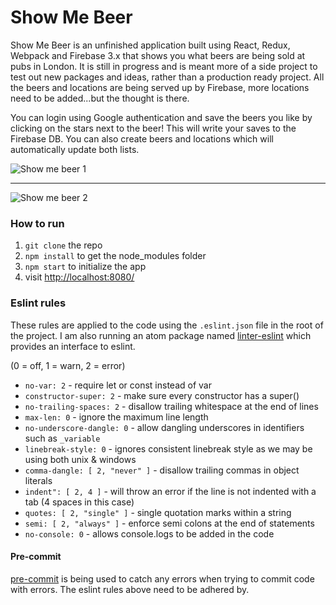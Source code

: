 Show Me Beer
=====================

Show Me Beer is an unfinished application built using React, Redux, Webpack and Firebase 3.x that shows you what beers are being sold at pubs in London. It is still in progress and is meant more of a side project to test out new packages and ideas, rather than a production ready project. All the beers and locations are being served up by Firebase, more locations need to be added...but the thought is there.

You can login using Google authentication and save the beers you like by clicking on the stars next to the beer! This will write your saves to the Firebase DB. You can also create beers and locations which will automatically update both lists.

![Show me beer 1](https://firebasestorage.googleapis.com/v0/b/show-me-beer.appspot.com/o/images%2Fshow-me-beer-1.jpg?alt=media&token=1e415ea7-a466-4d19-ae43-b19b219cdfd6)



---



![Show me beer 2](https://firebasestorage.googleapis.com/v0/b/show-me-beer.appspot.com/o/images%2Fshow-me-beer-2.jpg?alt=media&token=2c77974b-f343-4600-af9a-a776c4432fc3)

### How to run

1. `git clone` the repo
2. `npm install` to get the node_modules folder
3. `npm start` to initialize the app
4. visit [http://localhost:8080/](http://localhost:8080/)

### Eslint rules

These rules are applied to the code using the `.eslint.json` file in the root of the project. I am also running an atom package named [linter-eslint](https://atom.io/packages/linter-eslint) which provides an interface to eslint.

(0 = off, 1 = warn, 2 = error)

* `no-var: 2` - require let or const instead of var
* `constructor-super: 2` - make sure every constructor has a super()
* `no-trailing-spaces: 2` - disallow trailing whitespace at the end of lines
* `max-len: 0` - ignore the maximum line length
* `no-underscore-dangle: 0` - allow dangling underscores in identifiers such as `_variable`
* `linebreak-style: 0` - ignores consistent linebreak style as we may be using both unix & windows
* `comma-dangle: [ 2, "never" ]` - disallow trailing commas in object literals
* `indent": [ 2, 4 ]` - will throw an error if the line is not indented with a tab (4 spaces in this case)
* `quotes: [ 2, "single" ]` - single quotation marks within a string
* `semi: [ 2, "always" ]` - enforce semi colons at the end of statements
* `no-console: 0` - allows console.logs to be added in the code

#### Pre-commit

[pre-commit](https://www.npmjs.com/package/pre-commit) is being used to catch any errors when trying to commit code with errors. The eslint rules above need to be adhered by.
